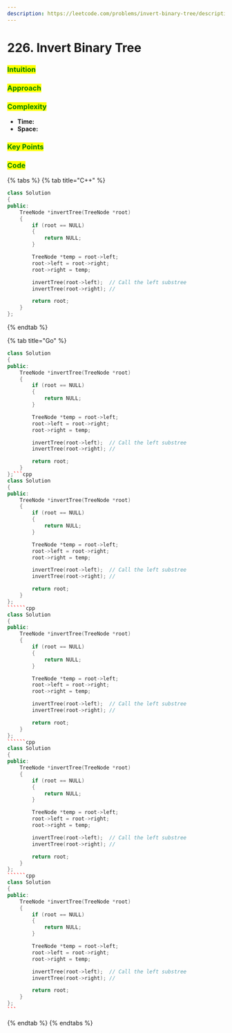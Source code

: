 ```yaml
---
description: https://leetcode.com/problems/invert-binary-tree/description/
---
```


# 226. Invert Binary Tree

### <mark style="color:green;">Intuition</mark>

###

### <mark style="color:green;">Approach</mark>

###

### <mark style="color:green;">Complexity</mark>

* **Time:**
* **Space:**

### <mark style="color:green;">Key Points</mark>

###

### <mark style="color:green;">**Code**</mark>

{% tabs %}
{% tab title="C++" %}
```cpp
class Solution
{
public:
    TreeNode *invertTree(TreeNode *root)
    {
        if (root == NULL)
        {
            return NULL;
        }

        TreeNode *temp = root->left;
        root->left = root->right;
        root->right = temp;

        invertTree(root->left);  // Call the left substree
        invertTree(root->right); //

        return root;
    }
};
```
{% endtab %}

{% tab title="Go" %}


```````cpp
class Solution
{
public:
    TreeNode *invertTree(TreeNode *root)
    {
        if (root == NULL)
        {
            return NULL;
        }

        TreeNode *temp = root->left;
        root->left = root->right;
        root->right = temp;

        invertTree(root->left);  // Call the left substree
        invertTree(root->right); //

        return root;
    }
};```cpp
class Solution
{
public:
    TreeNode *invertTree(TreeNode *root)
    {
        if (root == NULL)
        {
            return NULL;
        }

        TreeNode *temp = root->left;
        root->left = root->right;
        root->right = temp;

        invertTree(root->left);  // Call the left substree
        invertTree(root->right); //

        return root;
    }
};
``````cpp
class Solution
{
public:
    TreeNode *invertTree(TreeNode *root)
    {
        if (root == NULL)
        {
            return NULL;
        }

        TreeNode *temp = root->left;
        root->left = root->right;
        root->right = temp;

        invertTree(root->left);  // Call the left substree
        invertTree(root->right); //

        return root;
    }
};
``````cpp
class Solution
{
public:
    TreeNode *invertTree(TreeNode *root)
    {
        if (root == NULL)
        {
            return NULL;
        }

        TreeNode *temp = root->left;
        root->left = root->right;
        root->right = temp;

        invertTree(root->left);  // Call the left substree
        invertTree(root->right); //

        return root;
    }
};
``````cpp
class Solution
{
public:
    TreeNode *invertTree(TreeNode *root)
    {
        if (root == NULL)
        {
            return NULL;
        }

        TreeNode *temp = root->left;
        root->left = root->right;
        root->right = temp;

        invertTree(root->left);  // Call the left substree
        invertTree(root->right); //

        return root;
    }
};
```
```````
{% endtab %}
{% endtabs %}
